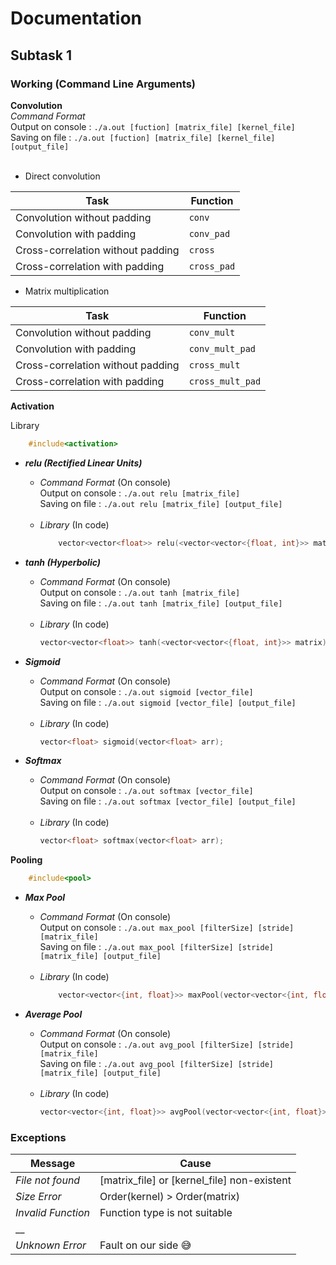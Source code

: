 # Documentation
## Subtask 1

### Working (Command Line Arguments)

**Convolution**<br>
_Command Format_ <br>
Output on console : `./a.out [fuction] [matrix_file] [kernel_file]` <br>
Saving on file : `./a.out [fuction] [matrix_file] [kernel_file] [output_file]` <br><br>
- Direct convolution

Task | Function
------------ | -------------
Convolution without padding | ```conv```
Convolution with padding | ```conv_pad```
Cross-correlation without padding | ```cross```
Cross-correlation with padding | ```cross_pad```


- Matrix multiplication

Task | Function
------------ | -------------
Convolution without padding | ```conv_mult```
Convolution with padding | ```conv_mult_pad```
Cross-correlation without padding | ```cross_mult```
Cross-correlation with padding | ```cross_mult_pad```





**Activation**<br>

Library
```cpp
    #include<activation>
```

- ***relu (Rectified Linear Units)***<br>
    - _Command Format_ (On console) <br>
        Output on console : `./a.out relu [matrix_file]` <br>
        Saving on file : `./a.out relu [matrix_file] [output_file]` <br><br>
    -  _Library_ (In code)<br>
        ```cpp
            vector<vector<float>> relu(<vector<vector<{float, int}>> matrix);
        ```

- ***tanh (Hyperbolic)***
    - _Command Format_ (On console) <br>
        Output on console : `./a.out tanh [matrix_file]` <br>
        Saving on file : `./a.out tanh [matrix_file] [output_file]` <br><br>
    -  _Library_ (In code)<br>
        ```cpp
        vector<vector<float>> tanh(<vector<vector<{float, int}>> matrix);
        ```

- ***Sigmoid***
    - _Command Format_ (On console) <br>
        Output on console : `./a.out sigmoid [vector_file]` <br>
        Saving on file : `./a.out sigmoid [vector_file] [output_file]` <br><br>
    -  _Library_ (In code)<br>
        ```cpp
        vector<float> sigmoid(vector<float> arr);
        ```

- ***Softmax***
    - _Command Format_ (On console) <br>
        Output on console : `./a.out softmax [vector_file]` <br>
        Saving on file : `./a.out softmax [vector_file] [output_file]` <br><br>
    -  _Library_ (In code)<br>
        ```cpp
        vector<float> softmax(vector<float> arr);
        ```

**Pooling**
```cpp
    #include<pool>
```

- ***Max Pool***<br>
    - _Command Format_ (On console) <br>
        Output on console : `./a.out max_pool [filterSize] [stride] [matrix_file]` <br>
        Saving on file : `./a.out max_pool [filterSize] [stride] [matrix_file] [output_file]` <br><br>
    -  _Library_ (In code)<br>
        ```cpp
            vector<vector<{int, float}>> maxPool(vector<vector<{int, float}>> matrix, int filterSize = 2, int stride = 2 );
        ```

- ***Average Pool***
    - _Command Format_ (On console) <br>
        Output on console : `./a.out avg_pool [filterSize] [stride] [matrix_file]` <br>
        Saving on file : `./a.out avg_pool [filterSize] [stride] [matrix_file] [output_file]` <br><br>
    -  _Library_ (In code)<br>
        ```cpp
        vector<vector<{int, float}>> avgPool(vector<vector<{int, float}>> matrix, int filterSize = 2, int stride = 2 );
        ```

### Exceptions

Message | Cause
------------ | -------------
_File not found_ | [matrix_file] or [kernel_file] non-existent
_Size Error_    | Order(kernel) > Order(matrix)
_Invalid Function_ | Function type is not suitable
__ |
_Unknown Error_ | Fault on our side :sweat_smile:
